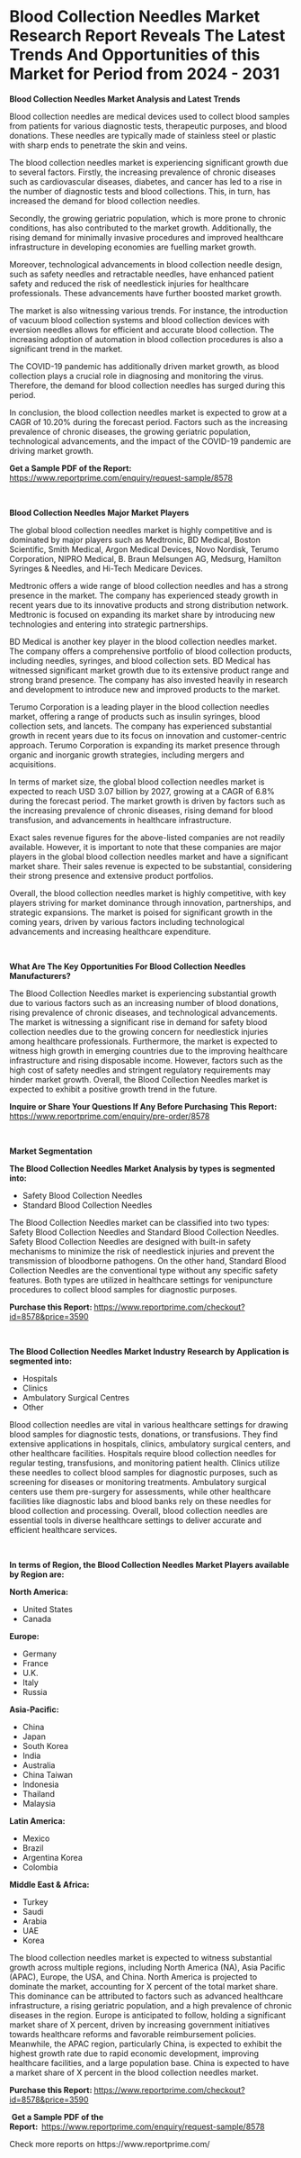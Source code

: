 <p><h1>Blood Collection Needles Market Research Report Reveals The Latest Trends And Opportunities of this Market for Period from 2024 - 2031</h1></p><p><strong>Blood Collection Needles Market Analysis and Latest Trends</strong></p>
<p><p>Blood collection needles are medical devices used to collect blood samples from patients for various diagnostic tests, therapeutic purposes, and blood donations. These needles are typically made of stainless steel or plastic with sharp ends to penetrate the skin and veins.</p><p>The blood collection needles market is experiencing significant growth due to several factors. Firstly, the increasing prevalence of chronic diseases such as cardiovascular diseases, diabetes, and cancer has led to a rise in the number of diagnostic tests and blood collections. This, in turn, has increased the demand for blood collection needles.</p><p>Secondly, the growing geriatric population, which is more prone to chronic conditions, has also contributed to the market growth. Additionally, the rising demand for minimally invasive procedures and improved healthcare infrastructure in developing economies are fuelling market growth.</p><p>Moreover, technological advancements in blood collection needle design, such as safety needles and retractable needles, have enhanced patient safety and reduced the risk of needlestick injuries for healthcare professionals. These advancements have further boosted market growth.</p><p>The market is also witnessing various trends. For instance, the introduction of vacuum blood collection systems and blood collection devices with eversion needles allows for efficient and accurate blood collection. The increasing adoption of automation in blood collection procedures is also a significant trend in the market.</p><p>The COVID-19 pandemic has additionally driven market growth, as blood collection plays a crucial role in diagnosing and monitoring the virus. Therefore, the demand for blood collection needles has surged during this period.</p><p>In conclusion, the blood collection needles market is expected to grow at a CAGR of 10.20% during the forecast period. Factors such as the increasing prevalence of chronic diseases, the growing geriatric population, technological advancements, and the impact of the COVID-19 pandemic are driving market growth.</p></p>
<p><strong>Get a Sample PDF of the Report:&nbsp;</strong> <a href="https://www.reportprime.com/enquiry/request-sample/8578">https://www.reportprime.com/enquiry/request-sample/8578</a></p>
<p>&nbsp;</p>
<p><strong>Blood Collection Needles Major Market Players</strong></p>
<p><p>The global blood collection needles market is highly competitive and is dominated by major players such as Medtronic, BD Medical, Boston Scientific, Smith Medical, Argon Medical Devices, Novo Nordisk, Terumo Corporation, NIPRO Medical, B. Braun Melsungen AG, Medsurg, Hamilton Syringes & Needles, and Hi-Tech Medicare Devices.</p><p>Medtronic offers a wide range of blood collection needles and has a strong presence in the market. The company has experienced steady growth in recent years due to its innovative products and strong distribution network. Medtronic is focused on expanding its market share by introducing new technologies and entering into strategic partnerships.</p><p>BD Medical is another key player in the blood collection needles market. The company offers a comprehensive portfolio of blood collection products, including needles, syringes, and blood collection sets. BD Medical has witnessed significant market growth due to its extensive product range and strong brand presence. The company has also invested heavily in research and development to introduce new and improved products to the market.</p><p>Terumo Corporation is a leading player in the blood collection needles market, offering a range of products such as insulin syringes, blood collection sets, and lancets. The company has experienced substantial growth in recent years due to its focus on innovation and customer-centric approach. Terumo Corporation is expanding its market presence through organic and inorganic growth strategies, including mergers and acquisitions.</p><p>In terms of market size, the global blood collection needles market is expected to reach USD 3.07 billion by 2027, growing at a CAGR of 6.8% during the forecast period. The market growth is driven by factors such as the increasing prevalence of chronic diseases, rising demand for blood transfusion, and advancements in healthcare infrastructure.</p><p>Exact sales revenue figures for the above-listed companies are not readily available. However, it is important to note that these companies are major players in the global blood collection needles market and have a significant market share. Their sales revenue is expected to be substantial, considering their strong presence and extensive product portfolios.</p><p>Overall, the blood collection needles market is highly competitive, with key players striving for market dominance through innovation, partnerships, and strategic expansions. The market is poised for significant growth in the coming years, driven by various factors including technological advancements and increasing healthcare expenditure.</p></p>
<p>&nbsp;</p>
<p><strong>What Are The Key Opportunities For Blood Collection Needles Manufacturers?</strong></p>
<p><p>The Blood Collection Needles market is experiencing substantial growth due to various factors such as an increasing number of blood donations, rising prevalence of chronic diseases, and technological advancements. The market is witnessing a significant rise in demand for safety blood collection needles due to the growing concern for needlestick injuries among healthcare professionals. Furthermore, the market is expected to witness high growth in emerging countries due to the improving healthcare infrastructure and rising disposable income. However, factors such as the high cost of safety needles and stringent regulatory requirements may hinder market growth. Overall, the Blood Collection Needles market is expected to exhibit a positive growth trend in the future.</p></p>
<p><strong>Inquire or Share Your Questions If Any Before Purchasing This Report:</strong> <a href="https://www.reportprime.com/enquiry/pre-order/8578">https://www.reportprime.com/enquiry/pre-order/8578</a></p>
<p>&nbsp;</p>
<p><strong>Market Segmentation</strong></p>
<p><strong>The Blood Collection Needles Market Analysis by types is segmented into:</strong></p>
<p><ul><li>Safety Blood Collection Needles</li><li>Standard Blood Collection Needles</li></ul></p>
<p><p>The Blood Collection Needles market can be classified into two types: Safety Blood Collection Needles and Standard Blood Collection Needles. Safety Blood Collection Needles are designed with built-in safety mechanisms to minimize the risk of needlestick injuries and prevent the transmission of bloodborne pathogens. On the other hand, Standard Blood Collection Needles are the conventional type without any specific safety features. Both types are utilized in healthcare settings for venipuncture procedures to collect blood samples for diagnostic purposes.</p></p>
<p><strong>Purchase this Report:&nbsp;</strong><a href="https://www.reportprime.com/checkout?id=8578&price=3590">https://www.reportprime.com/checkout?id=8578&price=3590</a></p>
<p>&nbsp;</p>
<p><strong>The Blood Collection Needles Market Industry Research by Application is segmented into:</strong></p>
<p><ul><li>Hospitals</li><li>Clinics</li><li>Ambulatory Surgical Centres</li><li>Other</li></ul></p>
<p><p>Blood collection needles are vital in various healthcare settings for drawing blood samples for diagnostic tests, donations, or transfusions. They find extensive applications in hospitals, clinics, ambulatory surgical centers, and other healthcare facilities. Hospitals require blood collection needles for regular testing, transfusions, and monitoring patient health. Clinics utilize these needles to collect blood samples for diagnostic purposes, such as screening for diseases or monitoring treatments. Ambulatory surgical centers use them pre-surgery for assessments, while other healthcare facilities like diagnostic labs and blood banks rely on these needles for blood collection and processing. Overall, blood collection needles are essential tools in diverse healthcare settings to deliver accurate and efficient healthcare services.</p></p>
<p>&nbsp;</p>
<p><strong>In terms of Region, the Blood Collection Needles Market Players available by Region are:</strong></p>
<p>
    <p> <strong> North America: </strong>
        <ul>
            <li>United States</li>
            <li>Canada</li>
        </ul>
        </p> 
    <p> <strong> Europe: </strong>
        <ul>
            <li>Germany</li>
            <li>France</li>
            <li>U.K.</li>
            <li>Italy</li>
            <li>Russia</li>
        </ul>
        </p> 
    <p> <strong> Asia-Pacific: </strong>
        <ul>
            <li>China</li>
            <li>Japan</li>
            <li>South Korea</li>
            <li>India</li>
            <li>Australia</li>
            <li>China Taiwan</li>
            <li>Indonesia</li>
            <li>Thailand</li>
            <li>Malaysia</li>
        </ul>
        </p> 
    <p> <strong> Latin America: </strong>
        <ul>
            <li>Mexico</li>
            <li>Brazil</li>
            <li>Argentina Korea</li>
            <li>Colombia</li>
        </ul>
        </p> 
    <p> <strong> Middle East & Africa: </strong>
        <ul>
            <li>Turkey</li>
            <li>Saudi</li>
            <li>Arabia</li>
            <li>UAE</li>
            <li>Korea</li>
        </ul>
    </p>
    </p>
<p><p>The blood collection needles market is expected to witness substantial growth across multiple regions, including North America (NA), Asia Pacific (APAC), Europe, the USA, and China. North America is projected to dominate the market, accounting for X percent of the total market share. This dominance can be attributed to factors such as advanced healthcare infrastructure, a rising geriatric population, and a high prevalence of chronic diseases in the region. Europe is anticipated to follow, holding a significant market share of X percent, driven by increasing government initiatives towards healthcare reforms and favorable reimbursement policies. Meanwhile, the APAC region, particularly China, is expected to exhibit the highest growth rate due to rapid economic development, improving healthcare facilities, and a large population base. China is expected to have a market share of X percent in the blood collection needles market.</p></p>
<p><strong>Purchase this Report: </strong><a href="https://www.reportprime.com/checkout?id=8578&price=3590">https://www.reportprime.com/checkout?id=8578&price=3590</a></p>
<p>&nbsp;<strong>Get a Sample PDF of the Report:&nbsp;&nbsp;</strong><a href="https://www.reportprime.com/enquiry/request-sample/8578">https://www.reportprime.com/enquiry/request-sample/8578</a></p>
<p><strong></strong></p>
<p>Check more reports on https://www.reportprime.com/</p>